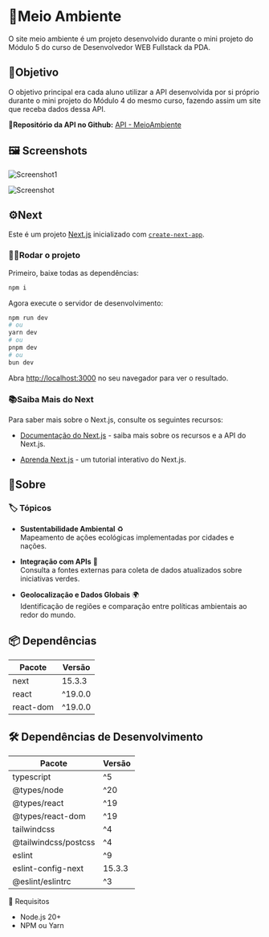 # 🌱Meio Ambiente

O site meio ambiente é um projeto desenvolvido durante o mini projeto do Módulo 5 do curso de Desenvolvedor WEB Fullstack da PDA.

## 🎯Objetivo

O objetivo principal era cada aluno utilizar a API desenvolvida por si próprio durante o mini projeto do Módulo 4 do mesmo curso, fazendo assim um site que receba dados dessa API.

**🔗Repositório da API no Github:** [API - MeioAmbiente](https://github.com/alissonn17/apiMeioambiente)

## 🖼️ Screenshots

![Screenshot1](/screenshot1.png)

![Screenshot](/screenshot2.png)

## ⚙️Next

Este é um projeto [Next.js](https://nextjs.org) inicializado com [`create-next-app`](https://nextjs.org/docs/app/api-reference/cli/create-next-app).

### 🏃‍♂️Rodar o projeto

Primeiro, baixe todas as dependências:

```bash
npm i
```

Agora execute o servidor de desenvolvimento: 

```bash 
npm run dev 
# ou 
yarn dev 
# ou 
pnpm dev 
# ou 
bun dev 
``` 

Abra [http://localhost:3000](http://localhost:3000) no seu navegador para ver o resultado.

### 📚Saiba Mais do Next

Para saber mais sobre o Next.js, consulte os seguintes recursos: 

- [Documentação do Next.js](https://nextjs.org/docs) - saiba mais sobre os recursos e a API do Next.js. 

- [Aprenda Next.js](https://nextjs.org/learn) - um tutorial interativo do Next.js.

## 📘Sobre
### 🏷️ Tópicos

- **Sustentabilidade Ambiental** ♻️  
  Mapeamento de ações ecológicas implementadas por cidades e nações.

- **Integração com APIs** 🔗  
  Consulta a fontes externas para coleta de dados atualizados sobre iniciativas verdes.

- **Geolocalização e Dados Globais** 🌍  
  Identificação de regiões e comparação entre políticas ambientais ao redor do mundo.


## 📦 Dependências

| Pacote       | Versão   |
|--------------|----------|
| next         | 15.3.3   |
| react        | ^19.0.0  |
| react-dom    | ^19.0.0  |

## 🛠️ Dependências de Desenvolvimento

| Pacote                 | Versão   |
|------------------------|----------|
| typescript             | ^5       |
| @types/node            | ^20      |
| @types/react           | ^19      |
| @types/react-dom       | ^19      |
| tailwindcss            | ^4       |
| @tailwindcss/postcss   | ^4       |
| eslint                 | ^9       |
| eslint-config-next     | 15.3.3   |
| @eslint/eslintrc       | ^3       |


🚀 Requisitos

- Node.js 20+
- NPM ou Yarn